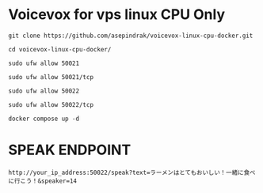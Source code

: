 # Voicevox for vps linux CPU Only

`git clone https://github.com/asepindrak/voicevox-linux-cpu-docker.git`

`cd voicevox-linux-cpu-docker/`

`sudo ufw allow 50021`

`sudo ufw allow 50021/tcp`

`sudo ufw allow 50022`

`sudo ufw allow 50022/tcp`

`docker compose up -d`


# SPEAK ENDPOINT

`http://your_ip_address:50022/speak?text=ラーメンはとてもおいしい！一緒に食べに行こう！&speaker=14`

